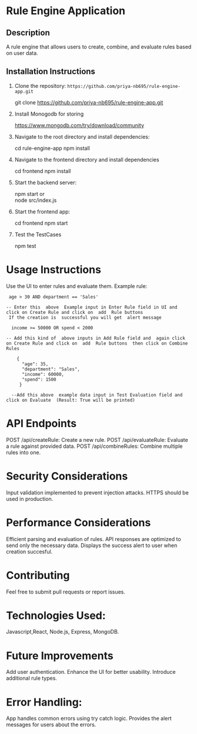 # Rule Engine Application

## Description
A rule engine that allows users to create, combine, and evaluate rules based on user data.

## Installation Instructions
1. Clone the repository: `https://github.com/priya-nb695/rule-engine-app.git`
  
   git clone https://github.com/priya-nb695/rule-engine-app.git

2. Install Monogodb for storing 

   https://www.mongodb.com/try/download/community

3. Navigate to the root directory and install dependencies: 
   
    cd rule-engine-app
    npm install

4. Navigate to the frontend directory and install dependencies
   
   cd frontend
   npm install

5. Start the backend server:
   
   npm start
   or  
   node src/index.js

6. Start the frontend app:

   cd frontend
   npm start

7. Test the TestCases
   
    npm test



# Usage Instructions

Use the UI to enter rules and evaluate them.
Example rule: 

     age > 30 AND department == 'Sales'

    -- Enter this  above  Example input in Enter Rule field in UI and  click on Create Rule and click on  add  Rule buttons 
     If the creation is  successful you will get  alert message

      income >= 50000 OR spend < 2000
      
    -- Add this kind of  above inputs in Add Rule field and  again click on Create Rule and click on  add  Rule buttons  then click on Combine Rules

        {
          "age": 35,
          "department": "Sales",
          "income": 60000,
          "spend": 1500
         }

      --Add this above  example data input in Test Evaluation field and click on Evaluate  (Result: True will be printed)

# API Endpoints
POST /api/createRule: Create a new rule.
POST /api/evaluateRule: Evaluate a rule against provided data.
POST /api/combineRules: Combine multiple rules into one.

# Security Considerations
Input validation implemented to prevent injection attacks.
HTTPS should be used in production.

# Performance Considerations
Efficient parsing and evaluation of rules.
API responses are optimized to send only the necessary data.
Displays the success alert to user when creation succesful.

# Contributing
Feel free to submit pull requests or report issues.

# Technologies Used:
Javascript,React, Node.js, Express, MongoDB.

# Future Improvements
Add user authentication.
Enhance the UI for better usability.
Introduce additional rule types.

# Error Handling: 
App handles common errors using try catch logic.
Provides  the alert messages for users about the errors.

